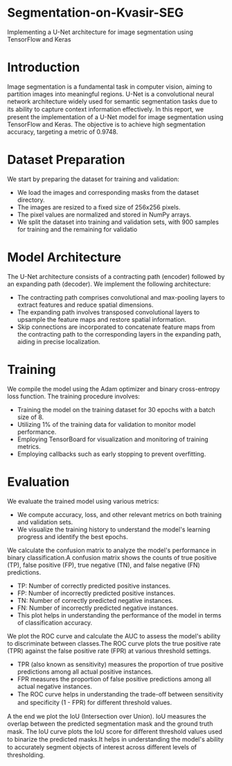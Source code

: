 # Segmentation-on-Kvasir-SEG
Implementing a U-Net architecture for image segmentation using TensorFlow and Keras

# Introduction
Image segmentation is a fundamental task in computer vision, aiming to partition images into meaningful regions. U-Net is a convolutional neural network architecture widely used for semantic segmentation tasks due to its ability to capture context information eﬀectively. In this report, we present the implementation of a U-Net model for image segmentation using TensorFlow and Keras. The objective is to achieve high segmentation accuracy, targeting a metric of 0.9748.

# Dataset Preparation
We start by preparing the dataset for training and validation:
- We load the images and corresponding masks from the dataset directory.
- The images are resized to a fixed size of 256x256 pixels.
- The pixel values are normalized and stored in NumPy arrays.
- We split the dataset into training and validation sets, with 900 samples for training and the remaining for validatio

# Model Architecture
The U-Net architecture consists of a contracting path (encoder) followed by an expanding path (decoder). We implement the following architecture:
- The contracting path comprises convolutional and max-pooling layers to extract features and reduce spatial dimensions.
- The expanding path involves transposed convolutional layers to upsample the feature maps and restore spatial information.
- Skip connections are incorporated to concatenate feature maps from the contracting path to the corresponding layers in the expanding path, aiding in precise localization.

# Training
We compile the model using the Adam optimizer and binary cross-entropy loss function. The training procedure involves:
- Training the model on the training dataset for 30 epochs with a batch size of 8.
- Utilizing 1% of the training data for validation to monitor model performance.
- Employing TensorBoard for visualization and monitoring of training metrics.
- Employing callbacks such as early stopping to prevent overfitting.

# Evaluation
We evaluate the trained model using various metrics:
- We compute accuracy, loss, and other relevant metrics on both training and validation sets.
- We visualize the training history to understand the model's learning progress and identify the best epochs.

We calculate the confusion matrix to analyze the model's performance in binary classification.A confusion matrix shows the counts of true positive (TP), false positive (FP), true negative (TN), and false negative (FN) predictions.
- TP: Number of correctly predicted positive instances.
- FP: Number of incorrectly predicted positive instances.
- TN: Number of correctly predicted negative instances.
- FN: Number of incorrectly predicted negative instances.
- This plot helps in understanding the performance of the model in terms of classification accuracy.

We plot the ROC curve and calculate the AUC to assess the model's ability to discriminate between classes.The ROC curve plots the true positive rate (TPR) against the false positive rate (FPR) at various threshold settings.
- TPR (also known as sensitivity) measures the proportion of true positive predictions among all actual positive instances.
- FPR measures the proportion of false positive predictions among all actual negative instances.
- The ROC curve helps in understanding the trade-oﬀ between sensitivity and specificity (1 - FPR) for diﬀerent threshold values.

A the end we plot the IoU (Intersection over Union). IoU measures the overlap between the predicted segmentation mask and the ground truth mask. The IoU curve plots the IoU score for diﬀerent threshold values used to binarize the predicted masks.It helps in understanding the model's ability to accurately segment objects of interest across diﬀerent levels of thresholding.
